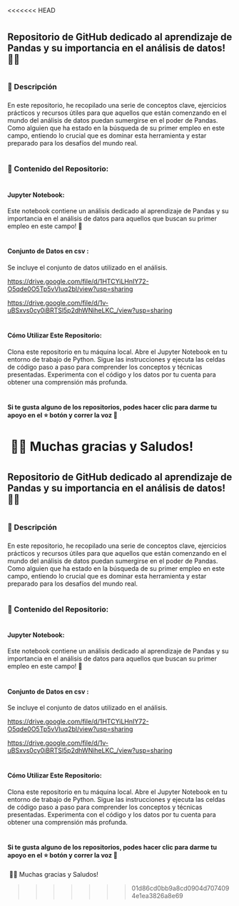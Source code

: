 <<<<<<< HEAD
# <h2> Repositorio de GitHub dedicado al aprendizaje de Pandas y su importancia en el análisis de datos! 🐼💼<h2>


# <h3>📝 Descripción<h3>
En este repositorio, he recopilado una serie de conceptos clave, ejercicios prácticos y recursos útiles para que aquellos que están comenzando en el mundo del análisis de datos puedan sumergirse en el poder de Pandas. Como alguien que ha estado en la búsqueda de su primer empleo en este campo, entiendo lo crucial que es dominar esta herramienta y estar preparado para los desafíos del mundo real.


# <h3>🎯 Contenido del Repositorio:<h3>

# <h4> Jupyter Notebook: <h4>
Este notebook contiene un análisis dedicado al aprendizaje de Pandas y su importancia en el análisis de datos para aquellos que buscan su primer empleo en este campo! 🐼

# <h4> Conjunto de Datos en csv : <h4>
Se incluye el conjunto de datos utilizado en el análisis. 

https://drive.google.com/file/d/1HTCYiLHnIY72-O5qde0O5Tp5vVIuq2bl/view?usp=sharing

https://drive.google.com/file/d/1v-uBSxvs0cy0iBRTSl5p2dhWNiheLKC_/view?usp=sharing

# <h4> Cómo Utilizar Este Repositorio: <h4>
Clona este repositorio en tu máquina local.
Abre el Jupyter Notebook en tu entorno de trabajo de Python.
Sigue las instrucciones y ejecuta las celdas de código paso a paso para comprender los conceptos y técnicas presentadas.
Experimenta con el código y los datos por tu cuenta para obtener una comprensión más profunda.
# <h4> Si te gusta alguno de los repositorios, podes hacer clic para darme tu apoyo en el ⭐️ botón y correr la voz 🦄⁣ <h4>
⁣
👩‍💻 Muchas gracias y Saludos!⁣
=======
# <h2> Repositorio de GitHub dedicado al aprendizaje de Pandas y su importancia en el análisis de datos! 🐼💼<h2>


# <h3>📝 Descripción<h3>
En este repositorio, he recopilado una serie de conceptos clave, ejercicios prácticos y recursos útiles para que aquellos que están comenzando en el mundo del análisis de datos puedan sumergirse en el poder de Pandas. Como alguien que ha estado en la búsqueda de su primer empleo en este campo, entiendo lo crucial que es dominar esta herramienta y estar preparado para los desafíos del mundo real.


# <h3>🎯 Contenido del Repositorio:<h3>

# <h4> Jupyter Notebook: <h4>
Este notebook contiene un análisis dedicado al aprendizaje de Pandas y su importancia en el análisis de datos para aquellos que buscan su primer empleo en este campo! 🐼

# <h4> Conjunto de Datos en csv : <h4>
Se incluye el conjunto de datos utilizado en el análisis. 

https://drive.google.com/file/d/1HTCYiLHnIY72-O5qde0O5Tp5vVIuq2bl/view?usp=sharing

https://drive.google.com/file/d/1v-uBSxvs0cy0iBRTSl5p2dhWNiheLKC_/view?usp=sharing

# <h4> Cómo Utilizar Este Repositorio: <h4>
Clona este repositorio en tu máquina local.
Abre el Jupyter Notebook en tu entorno de trabajo de Python.
Sigue las instrucciones y ejecuta las celdas de código paso a paso para comprender los conceptos y técnicas presentadas.
Experimenta con el código y los datos por tu cuenta para obtener una comprensión más profunda.
# <h4> Si te gusta alguno de los repositorios, podes hacer clic para darme tu apoyo en el ⭐️ botón y correr la voz 🦄⁣ <h4>
⁣
👩‍💻 Muchas gracias y Saludos!⁣
>>>>>>> 01d86cd0bb9a8cd0904d7074094e1ea3826a8e69
